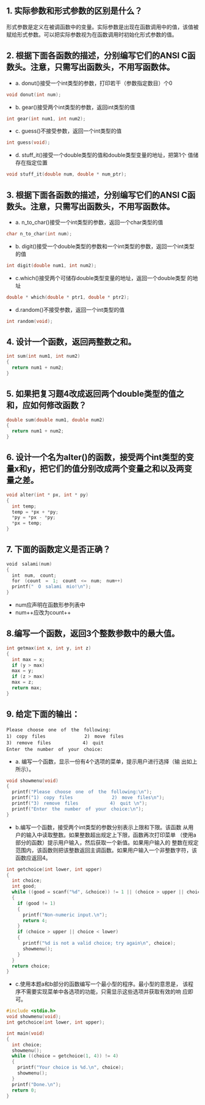 ## 1. 实际参数和形式参数的区别是什么？

形式参数是定义在被调函数中的变量。实际参数是出现在函数调用中的值，该值被赋给形式参数。可以把实际参数视为在函数调用时初始化形式参数的值。

## 2. 根据下面各函数的描述，分别编写它们的ANSI C函数头。注意，只需写出函数头，不用写函数体。

- a. donut()接受一个int类型的参数，打印若干（参数指定数目）个0

```c
void donut(int num);
```

- b. gear()接受两个int类型的参数，返回int类型的值

```c
int gear(int num1, int num2);
```

- c. guess()不接受参数，返回一个int类型的值

```c
int guess(void);
```

- d. stuff_it()接受一个double类型的值和double类型变量的地址，把第1个 值储存在指定位置

```c
void stuff_it(double num, double * num_ptr);
```

## 3. 根据下面各函数的描述，分别编写它们的ANSI C函数头。注意，只需写出函数头，不用写函数体。

- a. n_to_char()接受一个int类型的参数，返回一个char类型的值

```c
char n_to_char(int num);
```

- b. digit()接受一个double类型的参数和一个int类型的参数，返回一个int类型的值

```c
int digit(double num1, int num2);
```

- c.which()接受两个可储存double类型变量的地址，返回一个double类型 的地址

```c
double * which(double * ptr1, double * ptr2);
```

- d.random()不接受参数，返回一个int类型的值

```c
int random(void);
```

## 4. 设计一个函数，返回两整数之和。

```c
int sum(int num1, int num2)
{
  return num1 + num2;
}
```

## 5. 如果把复习题4改成返回两个double类型的值之和，应如何修改函数？

```c
double sum(double num1, double num2)
{
  return num1 + num2;
}
```

## 6. 设计一个名为alter()的函数，接受两个int类型的变量x和y，把它们的值分别改成两个变量之和以及两变量之差。

```c
void alter(int * px, int * py)
{
  int temp;
  temp = *px + *py;
  *py = *px - *py;
  *px = temp;
}
```

## 7. 下面的函数定义是否正确？

```c
void　salami(num)
{
  int　num,　count;
  for　(count　=　1;　count　<=　num;　num++)
  printf("　O　salami　mio!\n");
}
```

- num应声明在函数形参列表中
- num++应改为count++

## 8.编写一个函数，返回3个整数参数中的最大值。

```c
int getmax(int x, int y, int z)
{
  int max = x;
  if (y > max)
  max = y;
  if (z > max)
  max = z;
  return max;
}
```

## 9. 给定下面的输出： 

```
Please　choose　one　of　the　following:
1)　copy　files　　　　　　　　 2)　move　files
3)　remove　files　　　　　　　4)　quit 
Enter　the　number　of　your　choice:
```
- a. 编写一个函数，显示一份有4个选项的菜单，提示用户进行选择（输 出如上所示）。

```c
void showmenu(void)
{
  printf("Please　choose　one　of　the　following:\n");
  printf("1)　copy　files　　　　　　　　 2)　move　files\n");
  printf("3)　remove　files　　　　　　　4)　quit \n");
  printf("Enter　the　number　of　your　choice:\n");
}
```

- b.编写一个函数，接受两个int类型的参数分别表示上限和下限。该函数 从用户的输入中读取整数。如果整数超出规定上下限，函数再次打印菜单 （使用a部分的函数）提示用户输入，然后获取一个新值。如果用户输入的 整数在规定范围内，该函数则把该整数返回主调函数。如果用户输入一个非整数字符，该函数应返回4。

```c
int getchoice(int lower, int upper)
{
  int choice;
  int good;
  while ((good = scanf("%d", &choice)) != 1 || (choice > upper || choice < lower))
  {
    if (good != 1)
    {
      printf("Non-numeric input.\n");
      return 4;
    }
    if (choice > upper || choice < lower)
    {
      printf("%d is not a valid choice; try again\n", choice);
      showmenu();
    }
  }
  return choice;
}
```

- c.使用本题a和b部分的函数编写一个最小型的程序。最小型的意思是， 该程序不需要实现菜单中各选项的功能，只需显示这些选项并获取有效的响 应即可。

```c
#include <stdio.h>
void showmenu(void);
int getchoice(int lower, int upper);

int main(void)
{
  int choice;
  showmenu();
  while ((choice = getchoice(1, 4)) != 4)
  {
    printf("Your choice is %d.\n", choice);
    showmenu();
  }
  printf("Done.\n");
  return 0;
}
```